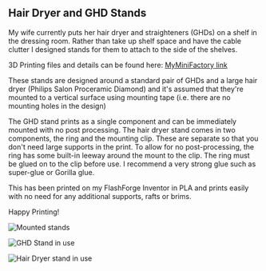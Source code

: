 ## Hair Dryer and GHD Stands
My wife currently puts her hair dryer and straighteners (GHDs) on a shelf in the dressing room. Rather than take up shelf space and have the cable clutter I designed stands for them to attach to the side of the shelves.

3D Printing files and details can be found here: [MyMiniFactory link](https://www.myminifactory.com/object/3d-print-hair-dryer-and-straightener-brackets-95211)

These stands are designed around a standard pair of GHDs and a large hair dryer (Philips Salon Proceramic Diamond) and it's assumed that they're mounted to a vertical surface using mounting tape (i.e. there are no mounting holes in the design)

The GHD stand prints as a single component and can be immediately mounted with no post processing. The hair dryer stand comes in two components, the ring and the mounting clip. These are separate so that you don't need large supports in the print. To allow for no post-processing, the ring has some built-in leeway around the mount to the clip. The ring must be glued on to the clip before use. I recommend a very strong glue such as super-glue or Gorilla glue.

This has been printed on my FlashForge Inventor in PLA and prints easily with no need for any additional supports, rafts or brims.

Happy Printing!

![Mounted stands](./)

![GHD Stand in use](./)

![Hair Dryer stand in use](./)